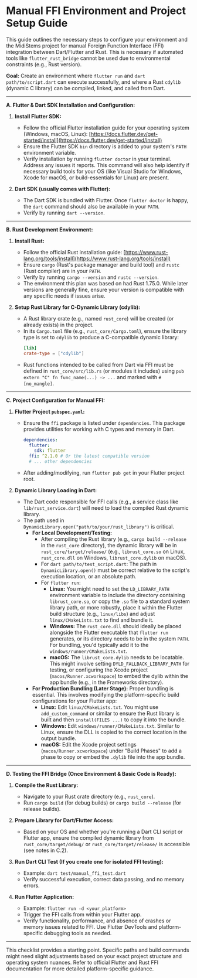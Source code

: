 # Manual FFI Environment and Project Setup Guide

This guide outlines the necessary steps to configure your environment and the MidiStems project for manual Foreign Function Interface (FFI) integration between Dart/Flutter and Rust. This is necessary if automated tools like `flutter_rust_bridge` cannot be used due to environmental constraints (e.g., Rust version).

**Goal:** Create an environment where `flutter run` and `dart path/to/script.dart` can execute successfully, and where a Rust `cdylib` (dynamic C library) can be compiled, linked, and called from Dart.

---

**A. Flutter & Dart SDK Installation and Configuration:**

1.  **Install Flutter SDK:**
    *   Follow the official Flutter installation guide for your operating system (Windows, macOS, Linux): [https://docs.flutter.dev/get-started/install](https://docs.flutter.dev/get-started/install)
    *   Ensure the Flutter SDK `bin` directory is added to your system's `PATH` environment variable.
    *   Verify installation by running `flutter doctor` in your terminal. Address any issues it reports. This command will also help identify if necessary build tools for your OS (like Visual Studio for Windows, Xcode for macOS, or build-essentials for Linux) are present.

2.  **Dart SDK (usually comes with Flutter):**
    *   The Dart SDK is bundled with Flutter. Once `flutter doctor` is happy, the `dart` command should also be available in your `PATH`.
    *   Verify by running `dart --version`.

---

**B. Rust Development Environment:**

1.  **Install Rust:**
    *   Follow the official Rust installation guide: [https://www.rust-lang.org/tools/install](https://www.rust-lang.org/tools/install)
    *   Ensure `cargo` (Rust's package manager and build tool) and `rustc` (Rust compiler) are in your `PATH`.
    *   Verify by running `cargo --version` and `rustc --version`.
    *   The environment this plan was based on had Rust 1.75.0. While later versions are generally fine, ensure your version is compatible with any specific needs if issues arise.

2.  **Setup Rust Library for C-Dynamic Library (cdylib):**
    *   A Rust library crate (e.g., named `rust_core`) will be created (or already exists) in the project.
    *   In its `Cargo.toml` file (e.g., `rust_core/Cargo.toml`), ensure the library type is set to `cdylib` to produce a C-compatible dynamic library:
        ```toml
        [lib]
        crate-type = ["cdylib"]
        ```
    *   Rust functions intended to be called from Dart via FFI must be defined in `rust_core/src/lib.rs` (or modules it includes) using `pub extern "C" fn func_name(...) -> ...` and marked with `#[no_mangle]`.

---

**C. Project Configuration for Manual FFI:**

1.  **Flutter Project `pubspec.yaml`:**
    *   Ensure the `ffi` package is listed under `dependencies`. This package provides utilities for working with C types and memory in Dart.
        ```yaml
        dependencies:
          flutter:
            sdk: flutter
          ffi: ^2.1.0 # Or the latest compatible version
          # ... other dependencies
        ```
    *   After adding/modifying, run `flutter pub get` in your Flutter project root.

2.  **Dynamic Library Loading in Dart:**
    *   The Dart code responsible for FFI calls (e.g., a service class like `lib/rust_service.dart`) will need to load the compiled Rust dynamic library.
    *   The path used in `DynamicLibrary.open("path/to/your/rust_library")` is critical.
        *   **For Local Development/Testing:**
            *   After compiling the Rust library (e.g., `cargo build --release` in the `rust_core` directory), the dynamic library will be in `rust_core/target/release/` (e.g., `librust_core.so` on Linux, `rust_core.dll` on Windows, `librust_core.dylib` on macOS).
            *   For `dart path/to/test_script.dart`: The path in `DynamicLibrary.open()` must be correct relative to the script's execution location, or an absolute path.
            *   For `flutter run`:
                *   **Linux:** You might need to set the `LD_LIBRARY_PATH` environment variable to include the directory containing `librust_core.so`, or copy the `.so` file to a standard system library path, or more robustly, place it within the Flutter build structure (e.g., `linux/libs`) and adjust `linux/CMakeLists.txt` to find and bundle it.
                *   **Windows:** The `rust_core.dll` should ideally be placed alongside the Flutter executable that `flutter run` generates, or its directory needs to be in the system `PATH`. For bundling, you'd typically add it to the `windows/runner/CMakeLists.txt`.
                *   **macOS:** The `librust_core.dylib` needs to be locatable. This might involve setting `DYLD_FALLBACK_LIBRARY_PATH` for testing, or configuring the Xcode project (`macos/Runner.xcworkspace`) to embed the dylib within the app bundle (e.g., in the Frameworks directory).
        *   **For Production Bundling (Later Stage):** Proper bundling is essential. This involves modifying the platform-specific build configurations for your Flutter app:
            *   **Linux:** Edit `linux/CMakeLists.txt`. You might use `add_custom_command` or similar to ensure the Rust library is built and then `install(FILES ...)` to copy it into the bundle.
            *   **Windows:** Edit `windows/runner/CMakeLists.txt`. Similar to Linux, ensure the DLL is copied to the correct location in the output bundle.
            *   **macOS:** Edit the Xcode project settings (`macos/Runner.xcworkspace`) under "Build Phases" to add a phase to copy or embed the `.dylib` file into the app bundle.

---

**D. Testing the FFI Bridge (Once Environment & Basic Code is Ready):**

1.  **Compile the Rust Library:**
    *   Navigate to your Rust crate directory (e.g., `rust_core`).
    *   Run `cargo build` (for debug builds) or `cargo build --release` (for release builds).

2.  **Prepare Library for Dart/Flutter Access:**
    *   Based on your OS and whether you're running a Dart CLI script or Flutter app, ensure the compiled dynamic library from `rust_core/target/debug/` or `rust_core/target/release/` is accessible (see notes in C.2).

3.  **Run Dart CLI Test (If you create one for isolated FFI testing):**
    *   Example: `dart test/manual_ffi_test.dart`
    *   Verify successful execution, correct data passing, and no memory errors.

4.  **Run Flutter Application:**
    *   Example: `flutter run -d <your_platform>`
    *   Trigger the FFI calls from within your Flutter app.
    *   Verify functionality, performance, and absence of crashes or memory issues related to FFI. Use Flutter DevTools and platform-specific debugging tools as needed.

---

This checklist provides a starting point. Specific paths and build commands might need slight adjustments based on your exact project structure and operating system nuances. Refer to official Flutter and Rust FFI documentation for more detailed platform-specific guidance.